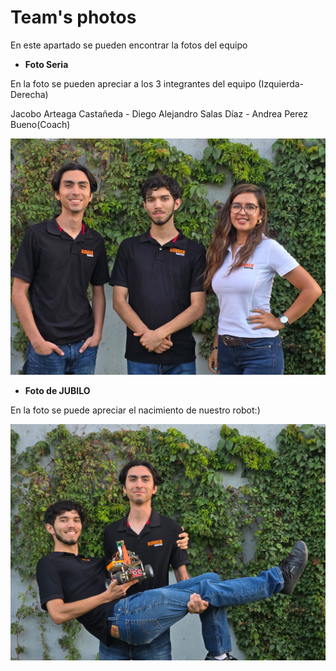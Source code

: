 Team's photos
====

En este apartado se pueden encontrar la fotos del equipo 

- **Foto Seria**
  
En la foto se pueden apreciar a los 3 integrantes del equipo (Izquierda-Derecha)

Jacobo Arteaga Castañeda - Diego Alejandro Salas Díaz - Andrea Perez Bueno(Coach)

![IMG-Serius](IMG-Serius.jpeg)

- **Foto de JUBILO**
  
En la foto se puede apreciar el nacimiento de nuestro robot:)

![IMG-FunnyP](IMG-FunnyP.jpeg)
